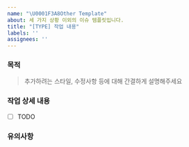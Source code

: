 ```yaml
---
name: "\U0001F3A8Other Template"
about: 세 가지 상황 이외의 이슈 템플릿입니다.
title: "[TYPE] 작업 내용"
labels: ''
assignees: ''
---
```


### 목적

> 추가하려는 스타일, 수정사항 등에 대해 간결하게 설명해주세요

### 작업 상세 내용

- [ ] TODO

### 유의사항

